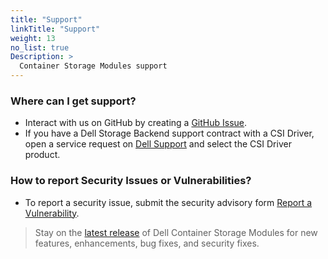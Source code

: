 ```yaml
---
title: "Support"
linkTitle: "Support"
weight: 13 
no_list: true 
Description: >
  Container Storage Modules support
---
```


### Where can I get support?
- Interact with us on GitHub by creating a [GitHub Issue](https://github.com/dell/csm/issues).
- If you have a Dell Storage Backend support contract with a CSI Driver, open a service request on [Dell Support](https://dell.com/support) and select the CSI Driver product.
### How to report Security Issues or Vulnerabilities?

- To report a security issue, submit the security advisory form [Report a Vulnerability](https://github.com/dell/csm/security/advisories/new).
> Stay on the [latest release](https://github.com/dell/csm/releases/latest) of Dell Container Storage Modules for new features, enhancements, bug fixes, and security fixes.
